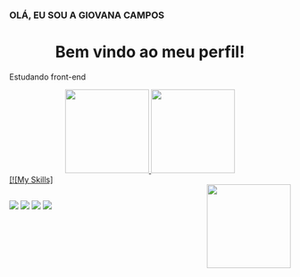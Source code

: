 ###  OLÁ, EU SOU A GIOVANA CAMPOS
<div align="center">
<h1> Bem vindo ao meu perfil!</h1>
</div>
<p> Estudando front-end</p>


<div align="center">
  <a href="https://github.com/ProjectCampos">
  <img height="150em" src="https://github-readme-stats.vercel.app/api?username=ProjectCampos&show_icons=true&theme=buefy&include_all_commits=true&count_private=true"/>
  <img height="150em" src="https://github-readme-stats.vercel.app/api/top-langs/?username=ProjectCampos&layout=compact&langs_count=7&theme=buefy"/>
</div>
  <div>
    [![My Skills] <a href="https://skillicons.dev/icons?i=js,html,css,wasm)](https://skillicons.dev"></a>
                    </div>

  <img align="right" alt="" height="150" style="border-radius:50;" src="">

  
##
  <div>
   
  <a href="https://instagram.com/campoxg" target="_blank"><img src="https://img.shields.io/badge/-Instagram-%23E4405F?style=for-the-badge&logo=instagram&logoColor=white" target="_blank"></a>
 	<a href="https://www.twitch.tv/campoxg" target="_blank"><img src="https://img.shields.io/badge/Twitch-9146FF?style=for-the-badge&logo=twitch&logoColor=white" target="_blank"></a>
  <a href="https://discord.gg/campoxg" target="_blank"><img src="https://img.shields.io/badge/Discord-7289DA?style=for-the-badge&logo=discord&logoColor=white" target="_blank"></a> 
  <a href = "giovana.campos19@etec.com"><img src="https://img.shields.io/badge/-Gmail-%23333?style=for-the-badge&logo=gmail&logoColor=white" target="_blank"></a>
  </div>  
  
 
